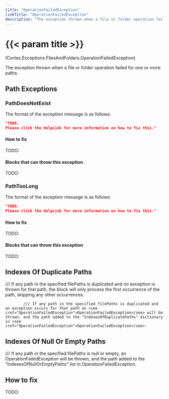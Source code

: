 ```yaml
---
title: "OperationFailedException"
linkTitle: "OperationFailedException"
description: "The exception thrown when a file or folder operation failed for one or more paths."
---
```


# {{< param title >}}

<p class="namespace">(Cortex.Exceptions.FilesAndFolders.OperationFailedException)</p>

The exception thrown when a file or folder operation failed for one or more paths.

## Path Exceptions

### PathDoesNotExist

The format of the exception message is as follows:

```json
"TODO.
Please click the HelpLink for more information on how to fix this."
```

#### How to fix

TODO:

#### Blocks that can throw this exception

TODO:

### PathTooLong

The format of the exception message is as follows:

```json
"TODO.
Please click the HelpLink for more information on how to fix this."
```

#### How to fix

TODO:

#### Blocks that can throw this exception

TODO:

## Indexes Of Duplicate Paths

/// If any path in the specified filePaths is duplicated and no exception is thrown for that path, the block will only process the first occurrence of the path, skipping any other occurrences.
            
            /// If any path in the specified filePaths is duplicated and an exception occurs for that path an <see cref="OperationFailedException">OperationFailedException</see> will be thrown, and the path added to the "IndexesOfDuplicatePaths" dictionary in <see cref="OperationFailedException">OperationFailedException</see>.
            
## Indexes Of Null Or Empty Paths

/// If any path in the specified filePaths is null or empty, an <see cref="OperationFailedException">OperationFailedException</see> will be thrown, and the path added to the "IndexesOfNullOrEmptyPaths" list in <see cref="OperationFailedException">OperationFailedException</see>.
            
            
## How to fix

TODO:
